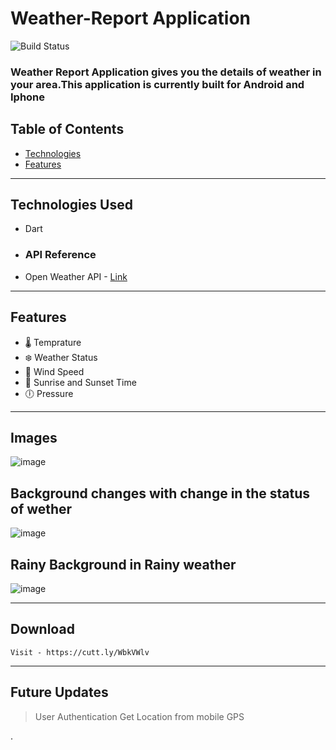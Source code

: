 # Weather-Report Application

![Build Status](https://travis-ci.org/joemccann/dillinger.svg?branch=master)

### Weather Report Application gives you the details of weather in your area.This application is currently built for Android and Iphone
## Table of Contents
- [Technologies](#Technologies-Used)
- [Features](##Features)

---
## Technologies Used 
 - Dart
 - ### API Reference 
 - Open Weather API -  [Link](authentication)
---

## Features
- 🌡️ Temprature 
- ❄️ Weather Status
- 💨 Wind Speed
- 🌅 Sunrise and Sunset Time
- 🕕 Pressure
---
## Images
![image](https://i.imgur.com/3YRw4tQ.png)
## Background changes with change in the status of wether
![image](https://i.imgur.com/LLzkgHw.png)
## Rainy Background in Rainy weather
![image](https://i.imgur.com/e8N1ohZ.png)

---
## Download 
```
Visit - https://cutt.ly/WbkVWlv
```
---

## Future Updates
> User Authentication
> Get Location from mobile GPS

.








